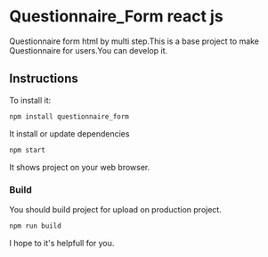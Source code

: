 
# Questionnaire_Form react js

Questionnaire form html by multi step.This is a base project to make Questionnaire for users.You can develop it.

## Instructions

To install it:
```sh
npm install questionnaire_form
```
It install or update dependencies
 
```sh
npm start
```
It shows project on your web browser.

### Build

You should build project for upload on production project.
 
```sh
npm run build
```
I hope to it's helpfull for you.
